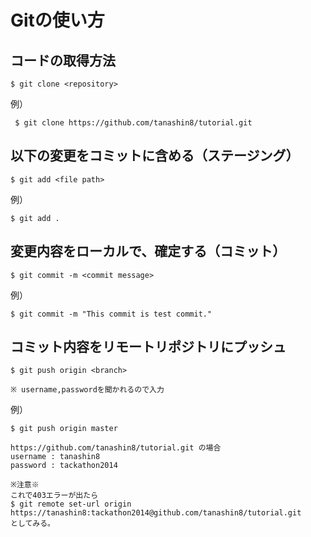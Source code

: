 Gitの使い方
===========

## コードの取得方法

    $ git clone <repository>

例）

     $ git clone https://github.com/tanashin8/tutorial.git

## <file path>以下の変更をコミットに含める（ステージング）

    $ git add <file path>

例）

    $ git add .

## 変更内容をローカルで、確定する（コミット）

    $ git commit -m <commit message>

例）

    $ git commit -m "This commit is test commit."

## コミット内容をリモートリポジトリにプッシュ

    $ git push origin <branch>

    ※ username,passwordを聞かれるので入力

例）

    $ git push origin master

    https://github.com/tanashin8/tutorial.git の場合
    username : tanashin8
    password : tackathon2014

    ※注意※
    これで403エラーが出たら
    $ git remote set-url origin https://tanashin8:tackathon2014@github.com/tanashin8/tutorial.git
    としてみる。
